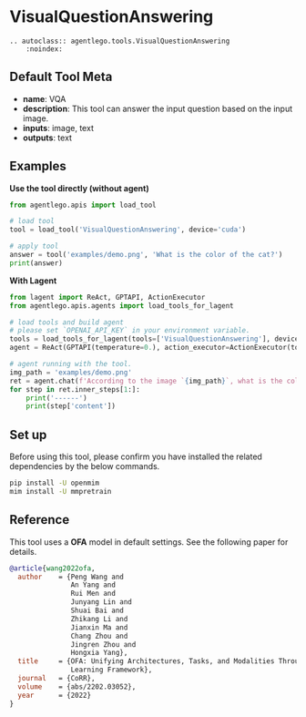 # VisualQuestionAnswering

```{eval-rst}
.. autoclass:: agentlego.tools.VisualQuestionAnswering
    :noindex:
```

## Default Tool Meta

- **name**: VQA
- **description**: This tool can answer the input question based on the input image.
- **inputs**: image, text
- **outputs**: text

## Examples

**Use the tool directly (without agent)**

```python
from agentlego.apis import load_tool

# load tool
tool = load_tool('VisualQuestionAnswering', device='cuda')

# apply tool
answer = tool('examples/demo.png', 'What is the color of the cat?')
print(answer)
```

**With Lagent**

```python
from lagent import ReAct, GPTAPI, ActionExecutor
from agentlego.apis.agents import load_tools_for_lagent

# load tools and build agent
# please set `OPENAI_API_KEY` in your environment variable.
tools = load_tools_for_lagent(tools=['VisualQuestionAnswering'], device='cuda')
agent = ReAct(GPTAPI(temperature=0.), action_executor=ActionExecutor(tools))

# agent running with the tool.
img_path = 'examples/demo.png'
ret = agent.chat(f'According to the image `{img_path}`, what is the color of the cat?')
for step in ret.inner_steps[1:]:
    print('------')
    print(step['content'])
```

## Set up

Before using this tool, please confirm you have installed the related dependencies by the below commands.

```bash
pip install -U openmim
mim install -U mmpretrain
```

## Reference

This tool uses a **OFA** model in default settings. See the following paper for details.

```bibtex
@article{wang2022ofa,
  author    = {Peng Wang and
               An Yang and
               Rui Men and
               Junyang Lin and
               Shuai Bai and
               Zhikang Li and
               Jianxin Ma and
               Chang Zhou and
               Jingren Zhou and
               Hongxia Yang},
  title     = {OFA: Unifying Architectures, Tasks, and Modalities Through a Simple Sequence-to-Sequence
               Learning Framework},
  journal   = {CoRR},
  volume    = {abs/2202.03052},
  year      = {2022}
}
```
